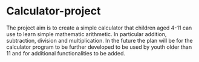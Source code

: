 # Calculator-project
The project aim is to create a simple calculator that children aged 4-11 can use to learn simple mathematic arithmetic. In particular addition, subtraction, division and multiplication. In the future the plan will be for the calculator program to be further developed to be used by youth older than 11 and for additional functionalities to be added.
